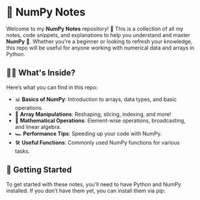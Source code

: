 # 📓 NumPy Notes

Welcome to my **NumPy Notes** repository! 🎉 This is a collection of all my notes, code snippets, and explanations to help you understand and master **NumPy** 🧠. Whether you're a beginner or looking to refresh your knowledge, this repo will be useful for anyone working with numerical data and arrays in Python.

## 🧑‍💻 What's Inside?

Here’s what you can find in this repo:

- 📊 **Basics of NumPy**: Introduction to arrays, data types, and basic operations.
- 🔢 **Array Manipulations**: Reshaping, slicing, indexing, and more!
- 🧮 **Mathematical Operations**: Element-wise operations, broadcasting, and linear algebra.
- 🏎️ **Performance Tips**: Speeding up your code with NumPy.
- 🛠️ **Useful Functions**: Commonly used NumPy functions for various tasks.

## 🚀 Getting Started

To get started with these notes, you’ll need to have Python and NumPy installed. If you don’t have them yet, you can install them via pip:
